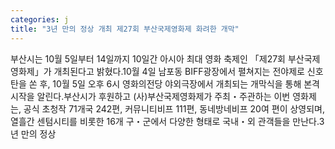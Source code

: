 ```yaml
---
categories: j
title: "3년 만의 정상 개최 제27회 부산국제영화제 화려한 개막"
---
```

부산시는 10월 5일부터 14일까지 10일간 아시아 최대 영화 축제인 「제27회 부산국제영화제」가 개최된다고 밝혔다.10월 4일 남포동 BIFF광장에서 펼쳐지는 전야제로 신호탄을 쏜 후, 10월 5일 오후 6시 영화의전당 야외극장에서 개최되는 개막식을 통해 본격 시작을 알린다.부산시가 후원하고 (사)부산국제영화제가 주최・주관하는 이번 영화제는, 공식 초청작 71개국 242편, 커뮤니티비프 111편, 동네방네비프 20여 편이 상영되며, 열흘간 센텀시티를 비롯한 16개 구・군에서 다양한 형태로 국내・외 관객들을 만난다.3년 만의 정상